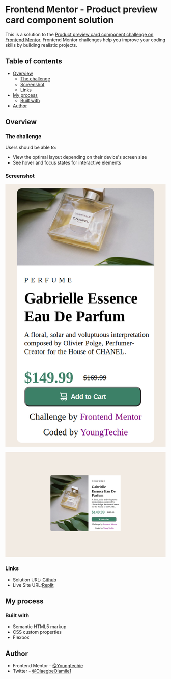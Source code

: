 # Frontend Mentor - Product preview card component solution

This is a solution to the [Product preview card component challenge on Frontend Mentor](https://www.frontendmentor.io/challenges/product-preview-card-component-GO7UmttRfa). Frontend Mentor challenges help you improve your coding skills by building realistic projects. 

## Table of contents
- [Overview](#overview)
  - [The challenge](#the-challenge)
  - [Screenshot](#screenshot)
  - [Links](#links)
- [My process](#my-process)
  - [Built with](#built-with)
- [Author](#author)

## Overview

### The challenge

Users should be able to:

- View the optimal layout depending on their device's screen size
- See hover and focus states for interactive elements

### Screenshot
![For 1439px screen below](screenshots/pic1.png)

![For 1440px screen above](screenshots/pic2.png)

### Links

- Solution URL: [Github](https://github.com/Youngtechie/Frontendmetor-Product-preview-card-component)
- Live Site URL:[Replit](https://Frontendmetor-Product-preview-card-component.olaegbeolamilek.repl.co)

## My process

### Built with

- Semantic HTML5 markup
- CSS custom properties
- Flexbox

## Author
- Frontend Mentor - [@Youngtechie](https://www.frontendmentor.io/profile/@Youngtechie)
- Twitter - [@OlaegbeOlamile1](https://twitter.com/OlaegbeOlamile1)